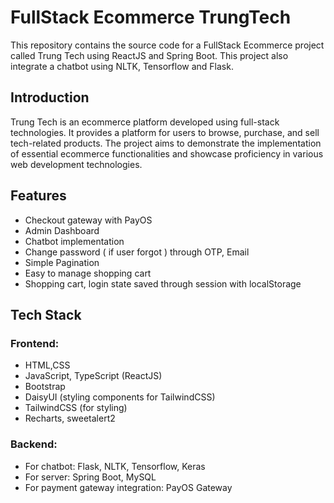 # FullStack Ecommerce TrungTech
This repository contains the source code for a FullStack Ecommerce project called Trung Tech using ReactJS and Spring Boot. This project also integrate a chatbot using NLTK, Tensorflow and Flask.
## Introduction
Trung Tech is an ecommerce platform developed using full-stack technologies. 
It provides a platform for users to browse, purchase, and sell tech-related products.
The project aims to demonstrate the implementation of essential ecommerce functionalities and showcase proficiency in various web development technologies.
## Features
- Checkout gateway with PayOS
- Admin Dashboard
- Chatbot implementation
- Change password ( if user forgot ) through OTP, Email
- Simple Pagination
- Easy to manage shopping cart
- Shopping cart, login state saved through session with localStorage
## Tech Stack
### Frontend:
- HTML,CSS
- JavaScript, TypeScript (ReactJS)
- Bootstrap
- DaisyUI (styling components for TailwindCSS)
- TailwindCSS (for styling)
- Recharts, sweetalert2
### Backend:
- For chatbot: Flask, NLTK, Tensorflow, Keras
- For server: Spring Boot, MySQL
- For payment gateway integration: PayOS Gateway
  
